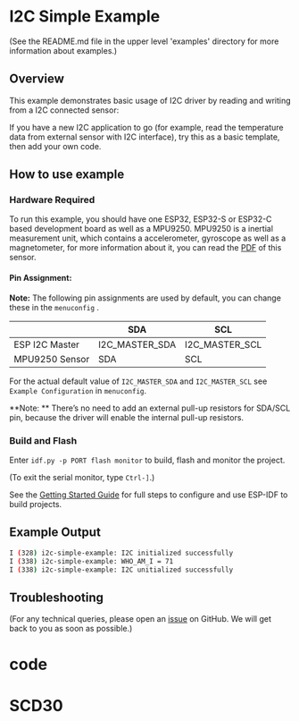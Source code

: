 # I2C Simple Example

(See the README.md file in the upper level 'examples' directory for more information about examples.)

## Overview

This example demonstrates basic usage of I2C driver by reading and writing from a I2C connected sensor:

If you have a new I2C application to go (for example, read the temperature data from external sensor with I2C interface), try this as a basic template, then add your own code.

## How to use example

### Hardware Required

To run this example, you should have one ESP32, ESP32-S or ESP32-C based development board as well as a MPU9250. MPU9250 is a inertial measurement unit, which contains a accelerometer, gyroscope as well as a magnetometer, for more information about it, you can read the [PDF](https://invensense.tdk.com/wp-content/uploads/2015/02/PS-MPU-9250A-01-v1.1.pdf) of this sensor.

#### Pin Assignment:

**Note:** The following pin assignments are used by default, you can change these in the `menuconfig` .

|                  | SDA             | SCL           |
| ---------------- | -------------- | -------------- |
| ESP I2C Master   | I2C_MASTER_SDA | I2C_MASTER_SCL |
| MPU9250 Sensor   | SDA            | SCL            |


For the actual default value of `I2C_MASTER_SDA` and `I2C_MASTER_SCL` see `Example Configuration` in `menuconfig`.

**Note: ** There’s no need to add an external pull-up resistors for SDA/SCL pin, because the driver will enable the internal pull-up resistors.

### Build and Flash

Enter `idf.py -p PORT flash monitor` to build, flash and monitor the project.

(To exit the serial monitor, type ``Ctrl-]``.)

See the [Getting Started Guide](https://docs.espressif.com/projects/esp-idf/en/latest/get-started/index.html) for full steps to configure and use ESP-IDF to build projects.

## Example Output

```bash
I (328) i2c-simple-example: I2C initialized successfully
I (338) i2c-simple-example: WHO_AM_I = 71
I (338) i2c-simple-example: I2C unitialized successfully
```

## Troubleshooting

(For any technical queries, please open an [issue](https://github.com/espressif/esp-idf/issues) on GitHub. We will get back to you as soon as possible.)
# code
# SCD30

